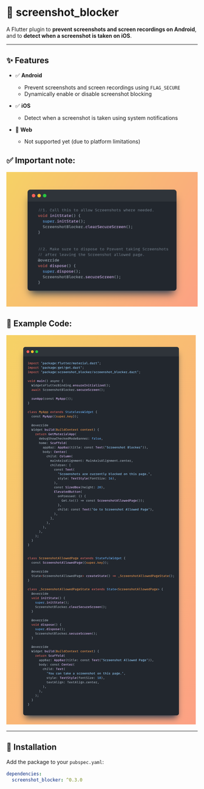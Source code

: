 # 📵 screenshot_blocker


A Flutter plugin to **prevent screenshots and screen recordings on Android**, and to **detect when a screenshot is taken on iOS**.

---

## ✨ Features

- ✅ **Android**
    - Prevent screenshots and screen recordings using `FLAG_SECURE`
    - Dynamically enable or disable screenshot blocking

- ✅ **iOS**
    - Detect when a screenshot is taken using system notifications

- 🚫 **Web**
    - Not supported yet (due to platform limitations)



## ✅ Important note:
![dispose.png](mockup%20images%2Fdispose.png)

## 📸 Example Code:
![full_code.png](mockup%20images%2Ffull_code.png)

---

## 🧩 Installation

Add the package to your `pubspec.yaml`:

```yaml
dependencies:
  screenshot_blocker: ^0.3.0

